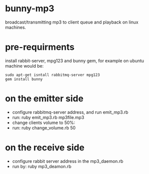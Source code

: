 bunny-mp3
============

broadcast/transmitting mp3 to client queue and playback on linux machines.

pre-requirments
===========

install rabbit-server, mpg123 and bunny gem, for example on ubuntu machine would be:

    sudo apt-get isntall rabbitmq-server mpg123
    gem install bunny



on the emitter side
===================

+ configure rabbitmq-server address, and run emit_mp3.rb
+ run: ruby emit_mp3.rb mp3file.mp3
+ change clients volume to 50%:
+ run: ruby change_volume.rb 50


on the receive side
===================

+ configure rabbit server address in the mp3_daemon.rb
+ run by: ruby mp3_deamon.rb


